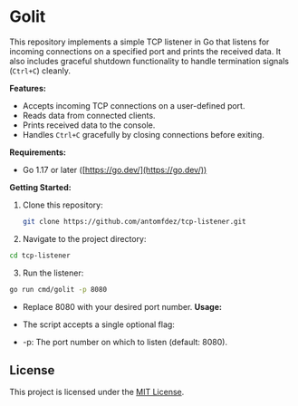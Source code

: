 
# Golit

This repository implements a simple TCP listener in Go that listens for incoming connections on a specified port and prints the received data. It also includes graceful shutdown functionality to handle termination signals (`Ctrl+C`) cleanly.

**Features:**

- Accepts incoming TCP connections on a user-defined port.
- Reads data from connected clients.
- Prints received data to the console.
- Handles `Ctrl+C` gracefully by closing connections before exiting.

**Requirements:**

- Go 1.17 or later ([https://go.dev/](https://go.dev/))

**Getting Started:**

1. Clone this repository:
   ```bash
   git clone https://github.com/antomfdez/tcp-listener.git
   ```

2. Navigate to the project directory:
```bash
cd tcp-listener
```

3. Run the listener:
```bash
go run cmd/golit -p 8080
```

- Replace 8080 with your desired port number.
**Usage:**

- The script accepts a single optional flag:

- -p: The port number on which to listen (default: 8080).

## License

This project is licensed under the [MIT License](https://opensource.org/licenses/MIT).